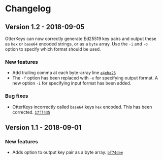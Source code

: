 # Changelog

## Version 1.2 - 2018-09-05

OtterKeys can now correctly generate Ed25519 key pairs and output these as `hex` or `base64` encoded strings, or as a `byte` array. Use the `-i` and `-o` option to specify which format should be used.

### New features

- Add trailing comma at each byte-array line [`a4eba25`](https://github.com/miqo-no/OtterKeys/commit/a4eba25c00c27a36af6fc0e01c5bf2d53d570af7)
- The `-f` option has been replaced with `-o` for specifying output format. A new option `-i` for specifying input format has been added.

### Bug fixes

- OtterKeys incorrectly called `base64` keys `hex` encoded. This has been corrected. [`17ff435`](https://github.com/miqo-no/OtterKeys/commit/17ff4356f97adec46078288418cacf429bd67d0c)

## Version 1.1 - 2018-09-01

### New features

- Adds option to output key pair as a byte array. [`bf74dee`](https://github.com/miqo-no/OtterKeys/commit/bf74deeed69cb50c2c3117c14946a5a1f645ef6f)
